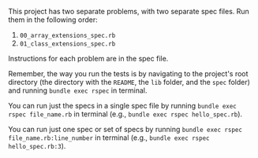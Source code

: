 This project has two separate problems, with two separate spec files. Run
them in the following order:

1. `00_array_extensions_spec.rb`
1. `01_class_extensions_spec.rb`

Instructions for each problem are in the spec file.

Remember, the way you run the tests is by navigating to the project's root
directory (the directory with the `README`, the `lib` folder, and the `spec`
folder) and running `bundle exec rspec` in terminal.

You can run just the specs in a single spec file by running `bundle exec rspec
file_name.rb` in terminal (e.g., `bundle exec rspec
hello_spec.rb`).

You can run just one spec or set of specs by running `bundle exec rspec
file_name.rb:line_number` in terminal (e.g., `bundle exec rspec
hello_spec.rb:3`).